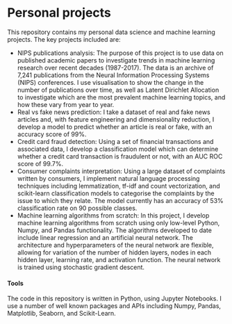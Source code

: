 # Personal projects

This repository contains my personal data science and machine learning projects. The key projects included are:
- NIPS publications analysis: The purpose of this project is to use data on published academic papers to investigate trends in machine learning research over recent decades (1987-2017). The data is an archive of 7,241 publications from the Neural Information Processing Systems (NIPS) conferences. I use visualisation to show the change in the number of publications over time, as well as Latent Dirichlet Allocation to investigate which are the most prevalent machine learning topics, and how these vary from year to year.
- Real vs fake news prediction: I take a dataset of real and fake news articles and, with feature engineering and dimensionality reduction, I develop a model to predict whether an article is real or fake, with an accuracy score of 99%.
- Credit card fraud detection: Using a set of financial transactions and associated data, I develop a classification model which can determine whether a credit card transaction is fraudulent or not, with an AUC ROC score of 99.7%.
- Consumer complaints interpretation: Using a large dataset of complaints written by consumers, I implement natural language processing techniques including lemmatization, tf-idf and count vectorization, and scikit-learn classification models to categorise the complaints by the issue to which they relate. The model currently has an accuracy of 53% classification rate on 90 possible classes.
- Machine learning algorithms from scratch: In this project, I develop machine learning algorithms from scratch using only low-level Python, Numpy, and Pandas functionality. The algorithms developed to date include linear regression and an artificial neural network. The architecture and hyperparameters of the neural network are flexible, allowing for variation of the number of hidden layers, nodes in each hidden layer, learning rate, and activation function. The neural network is trained using stochastic gradient descent.

#### Tools

The code in this repository is written in Python, using Jupyter Notebooks. I use a number of well known packages and APIs including Numpy, Pandas, Matplotlib, Seaborn, and Scikit-Learn.
